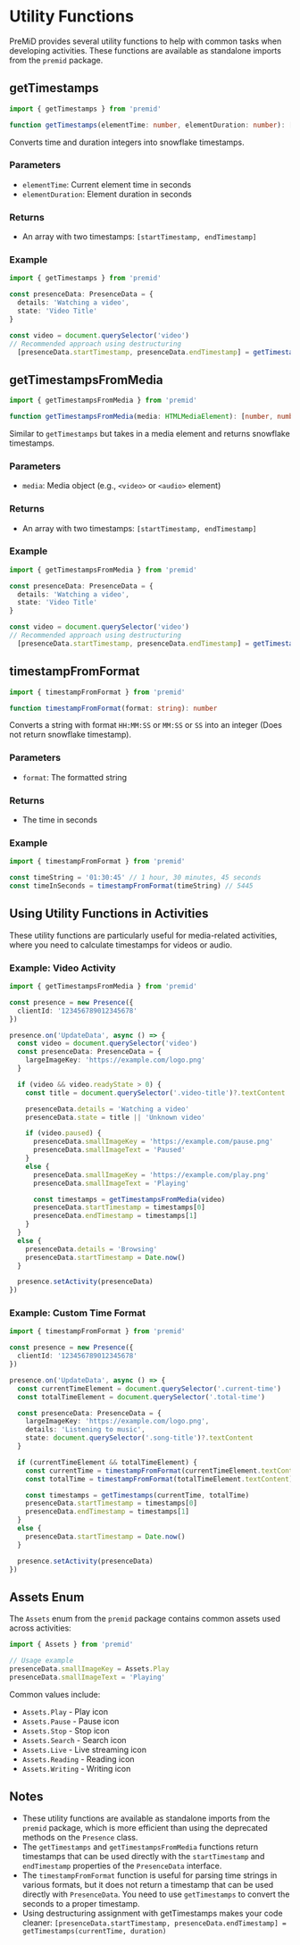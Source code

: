 # Utility Functions

PreMiD provides several utility functions to help with common tasks when developing activities. These functions are available as standalone imports from the `premid` package.

## getTimestamps

<!-- eslint-skip -->

```typescript
import { getTimestamps } from 'premid'

function getTimestamps(elementTime: number, elementDuration: number): [number, number]
```

Converts time and duration integers into snowflake timestamps.

### Parameters

- `elementTime`: Current element time in seconds
- `elementDuration`: Element duration in seconds

### Returns

- An array with two timestamps: `[startTimestamp, endTimestamp]`

### Example

<!-- eslint-skip -->

```typescript
import { getTimestamps } from 'premid'

const presenceData: PresenceData = {
  details: 'Watching a video',
  state: 'Video Title'
}

const video = document.querySelector('video')
// Recommended approach using destructuring
  [presenceData.startTimestamp, presenceData.endTimestamp] = getTimestamps(video.currentTime, video.duration)
```

## getTimestampsFromMedia

<!-- eslint-skip -->

```typescript
import { getTimestampsFromMedia } from 'premid'

function getTimestampsFromMedia(media: HTMLMediaElement): [number, number]
```

Similar to `getTimestamps` but takes in a media element and returns snowflake timestamps.

### Parameters

- `media`: Media object (e.g., `<video>` or `<audio>` element)

### Returns

- An array with two timestamps: `[startTimestamp, endTimestamp]`

### Example

<!-- eslint-skip -->

```typescript
import { getTimestampsFromMedia } from 'premid'

const presenceData: PresenceData = {
  details: 'Watching a video',
  state: 'Video Title'
}

const video = document.querySelector('video')
// Recommended approach using destructuring
  [presenceData.startTimestamp, presenceData.endTimestamp] = getTimestampsFromMedia(video)
```

## timestampFromFormat

<!-- eslint-skip -->

```typescript
import { timestampFromFormat } from 'premid'

function timestampFromFormat(format: string): number
```

Converts a string with format `HH:MM:SS` or `MM:SS` or `SS` into an integer (Does not return snowflake timestamp).

### Parameters

- `format`: The formatted string

### Returns

- The time in seconds

### Example

<!-- eslint-skip -->

```typescript
import { timestampFromFormat } from 'premid'

const timeString = '01:30:45' // 1 hour, 30 minutes, 45 seconds
const timeInSeconds = timestampFromFormat(timeString) // 5445
```

## Using Utility Functions in Activities

These utility functions are particularly useful for media-related activities, where you need to calculate timestamps for videos or audio.

### Example: Video Activity

<!-- eslint-skip -->

```typescript
import { getTimestampsFromMedia } from 'premid'

const presence = new Presence({
  clientId: '123456789012345678'
})

presence.on('UpdateData', async () => {
  const video = document.querySelector('video')
  const presenceData: PresenceData = {
    largeImageKey: 'https://example.com/logo.png'
  }

  if (video && video.readyState > 0) {
    const title = document.querySelector('.video-title')?.textContent

    presenceData.details = 'Watching a video'
    presenceData.state = title || 'Unknown video'

    if (video.paused) {
      presenceData.smallImageKey = 'https://example.com/pause.png'
      presenceData.smallImageText = 'Paused'
    }
    else {
      presenceData.smallImageKey = 'https://example.com/play.png'
      presenceData.smallImageText = 'Playing'

      const timestamps = getTimestampsFromMedia(video)
      presenceData.startTimestamp = timestamps[0]
      presenceData.endTimestamp = timestamps[1]
    }
  }
  else {
    presenceData.details = 'Browsing'
    presenceData.startTimestamp = Date.now()
  }

  presence.setActivity(presenceData)
})
```

### Example: Custom Time Format

<!-- eslint-skip -->

```typescript
import { timestampFromFormat } from 'premid'

const presence = new Presence({
  clientId: '123456789012345678'
})

presence.on('UpdateData', async () => {
  const currentTimeElement = document.querySelector('.current-time')
  const totalTimeElement = document.querySelector('.total-time')

  const presenceData: PresenceData = {
    largeImageKey: 'https://example.com/logo.png',
    details: 'Listening to music',
    state: document.querySelector('.song-title')?.textContent
  }

  if (currentTimeElement && totalTimeElement) {
    const currentTime = timestampFromFormat(currentTimeElement.textContent)
    const totalTime = timestampFromFormat(totalTimeElement.textContent)

    const timestamps = getTimestamps(currentTime, totalTime)
    presenceData.startTimestamp = timestamps[0]
    presenceData.endTimestamp = timestamps[1]
  }
  else {
    presenceData.startTimestamp = Date.now()
  }

  presence.setActivity(presenceData)
})
```

## Assets Enum

The `Assets` enum from the `premid` package contains common assets used across activities:

<!-- eslint-skip -->

```typescript
import { Assets } from 'premid'

// Usage example
presenceData.smallImageKey = Assets.Play
presenceData.smallImageText = 'Playing'
```

Common values include:

- `Assets.Play` - Play icon
- `Assets.Pause` - Pause icon
- `Assets.Stop` - Stop icon
- `Assets.Search` - Search icon
- `Assets.Live` - Live streaming icon
- `Assets.Reading` - Reading icon
- `Assets.Writing` - Writing icon

## Notes

- These utility functions are available as standalone imports from the `premid` package, which is more efficient than using the deprecated methods on the `Presence` class.
- The `getTimestamps` and `getTimestampsFromMedia` functions return timestamps that can be used directly with the `startTimestamp` and `endTimestamp` properties of the `PresenceData` interface.
- The `timestampFromFormat` function is useful for parsing time strings in various formats, but it does not return a timestamp that can be used directly with `PresenceData`. You need to use `getTimestamps` to convert the seconds to a proper timestamp.
- Using destructuring assignment with getTimestamps makes your code cleaner: `[presenceData.startTimestamp, presenceData.endTimestamp] = getTimestamps(currentTime, duration)`
